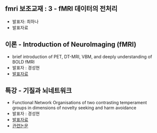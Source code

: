 ## fmri 보조교재 : 3 - fMRI 데이터의 전처리
- 발표자: 최하나
- 발표자료

## 이론 - Introduction of NeuroImaging (fMRI)
- brief introduction of PET, DT-MRI, VBM, and deeply understanding of BOLD fMRI
- 발표자 : 경성현
- [발표자료](http://www.slideshare.net/paul_kyeong/introduction-to-neuroimaging)

## 특강 - 기질과 뇌네트워크
- Functional Network Organisations of two contrasting temperament groups in dimensions of novelty seeking and harm avoidance
- 발표자 : 경성현
- [발표자료](http://www.slideshare.net/paul_kyeong/presentation-2014-ndyforganisationtemperament)
- [관련논문](http://www.ncbi.nlm.nih.gov/pubmed/24881884)